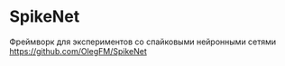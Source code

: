 # SpikeNet
Фреймворк для экспериментов со спайковыми нейронными сетями
https://github.com/OlegFM/SpikeNet

